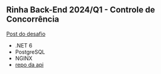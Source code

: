 ## Rinha Back-End 2024/Q1 - Controle de Concorrência

[Post do desafio](https://github.com/zanfranceschi/rinha-de-backend-2024-q1)

- .NET 6
- PostgreSQL
- NGINX
- [repo da api]()